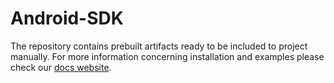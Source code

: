 Android-SDK
===========

The repository contains prebuilt artifacts ready to be included to project manually. For more information concerning installation and examples please check our [docs website].

[docs website]:http://docs.kontakt.io/android-sdk/quickstart/ 
